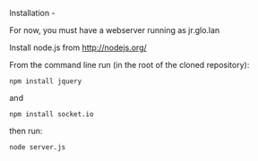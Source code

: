 Installation - 

For now, you must have a webserver running as jr.glo.lan

Install node.js from http://nodejs.org/

From the command line run (in the root of the cloned repository):

`npm install jquery`

and

`npm install socket.io`

then run:

`node server.js`
